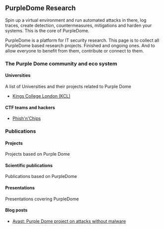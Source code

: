 ## PurpleDome Research

Spin up a virtual environment and run automated attacks in there, log traces, create detection, countermeasures, mitigations and harden your systems. This is the core of PurpleDome. 

PurpleDome is a platform for IT security research. This page is to collect all PurpleDome based research projects. Finished and ongoing ones. And to allow everyone to benefit from them, contribute or connect to them.

### The Purple Dome community and eco system

#### Universities

A list of Universities and their projects related to Purple Dome

* [Kings College London (KCL)](https://www.kcl.ac.uk/)

#### CTF teams and hackers

* [Phish'n'Chips](https://blog.phishnchips.co.uk/)

### Publications

#### Projects

Projects based on Purple Dome

#### Scientific publications

Publications based on PurpleDome

#### Presentations

Presentations covering PurpleDome

#### Blog posts

* [Avast: Purple Dome project on attacks without malware](https://decoded.avast.io/thorstensick/purple-dome-project-on-attacks-without-malware/)


